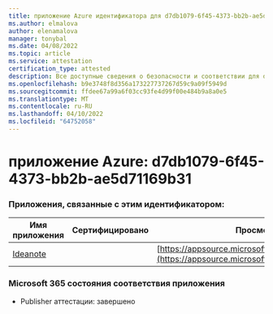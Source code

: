 ```yaml
---
title: приложение Azure идентификатора для d7db1079-6f45-4373-bb2b-ae5d71169b31
ms.author: elmalova
author: elenamalova
manager: tonybal
ms.date: 04/08/2022
ms.topic: article
ms.service: attestation
certification_type: attested
description: Все доступные сведения о безопасности и соответствии для d7db1079-6f45-4373-bb2b-ae5d71169b31.
ms.openlocfilehash: b9e3748f8d356a173227737267d59c9a09f5949d
ms.sourcegitcommit: ffdee67a99a6f03cc93fe4d99f00e484b9a8a0e5
ms.translationtype: MT
ms.contentlocale: ru-RU
ms.lasthandoff: 04/10/2022
ms.locfileid: "64752058"
---
```

# <a name="azure-app-id-d7db1079-6f45-4373-bb2b-ae5d71169b31"></a>приложение Azure: d7db1079-6f45-4373-bb2b-ae5d71169b31


### <a name="apps-associated-with-this-id"></a>Приложения, связанные с этим идентификатором:
| **Имя приложения** | **Сертифицировано** | **Просмотр в AppSource** |
|--------------|---------------|-----------------------|
| [Ideanote](../forward/WA200003876.md) |  | [https://appsource.microsoft.com/product/office/WA200003876](https://appsource.microsoft.com/product/office/WA200003876) |

### <a name="microsoft-365-app-compliance-status"></a>Microsoft 365 состояния соответствия приложения
- Publisher аттестации: завершено
